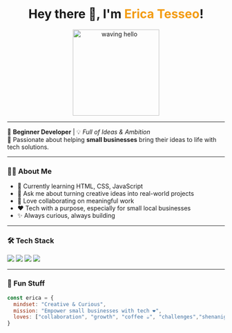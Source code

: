<!-- README.md -->

<h1 align="center">
  Hey there 👋, I'm <span style="color:#f39c12">Erica Tesseo</span>!
</h1>

<p align="center">
  <img src="https://scontent-hou1-1.xx.fbcdn.net/v/t39.30808-6/472285162_10221141587088811_2240277810495358614_n.jpg?_nc_cat=109&ccb=1-7&_nc_sid=6ee11a&_nc_ohc=J1SbELILZqkQ7kNvwFAI4JO&_nc_oc=AdnKvDKu4p0czA0R8lCJDp_gLyG2LLUXWrc2SqchSzOT-twBAMW2KPlNnYS_N4iNGqKg838RLMg3Jl0jSt001fDv&_nc_zt=23&_nc_ht=scontent-hou1-1.xx&_nc_gid=J1UqqvlNb4oiPdutWfy0sA&oh=00_AfMhq0zq3B7eytnSO-JiWpzDHNWm2NcthLzavIAjV-ubfQ&oe=6863AE7A" width="200" alt="waving hello">
</p>

---

🌟 **Beginner Developer** | 💡 *Full of Ideas & Ambition*  
📍 Passionate about helping **small businesses** bring their ideas to life with tech solutions.  

---

### 👩‍💻 About Me

- 🔭 Currently learning HTML, CSS, JavaScript  
- 💬 Ask me about turning creative ideas into real-world projects  
- 🤝 Love collaborating on meaningful work  
- ❤️ Tech with a purpose, especially for small local businesses  
- ✨ Always curious, always building

---

### 🛠️ Tech Stack

<p>
  <img src="https://img.shields.io/badge/HTML5-E34F26?style=for-the-badge&logo=html5&logoColor=white" />
  <img src="https://img.shields.io/badge/CSS3-1572B6?style=for-the-badge&logo=css3&logoColor=white" />
  <img src="https://img.shields.io/badge/JavaScript-F7DF1E?style=for-the-badge&logo=javascript&logoColor=black" />
  <img src="https://img.shields.io/badge/GitHub-181717?style=for-the-badge&logo=github&logoColor=white" />
</p>

---

### 🌈 Fun Stuff

```js
const erica = {
  mindset: "Creative & Curious",
  mission: "Empower small businesses with tech ❤️",
  loves: ["collaboration", "growth", "coffee ☕", "challenges","shenanigans"]
}

